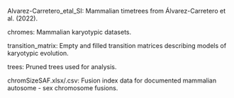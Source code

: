 Alvarez-Carretero_etal_SI: Mammalian timetrees from Álvarez-Carretero et al. (2022).

chromes: Mammalian karyotypic datasets.

transition_matrix: Empty and filled transition matrices describing models of karyotypic evolution.

trees: Pruned trees used for analysis.

chromSizeSAF.xlsx/.csv: Fusion index data for documented mammalian autosome - sex chromosome fusions.